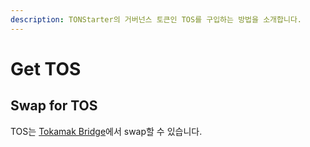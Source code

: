 ```yaml
---
description: TONStarter의 거버넌스 토큰인 TOS를 구입하는 방법을 소개합니다.
---
```


# Get TOS

## Swap for TOS

TOS는 [Tokamak Bridge](https://bridge.tokamak.network/)에서 swap할 수 있습니다.

